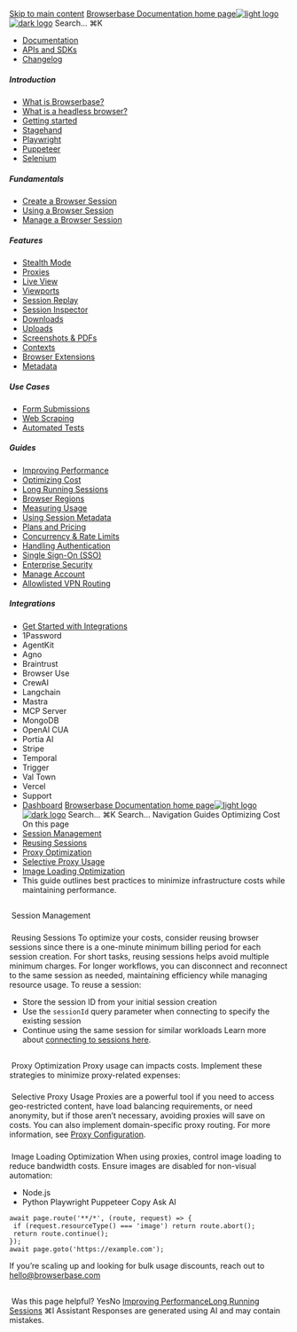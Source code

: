 [Skip to main content](#content-area)
[Browserbase Documentation home page![light logo](https://mintcdn.com/browserbase/lUkHCCQ3HJMpCnfp/logo/light.svg?fit=max&auto=format&n=lUkHCCQ3HJMpCnfp&q=85&s=0f99c87492a4fb0e9bfc45075a78c64f)![dark logo](https://mintcdn.com/browserbase/lUkHCCQ3HJMpCnfp/logo/dark.svg?fit=max&auto=format&n=lUkHCCQ3HJMpCnfp&q=85&s=645b212b9cbee8bebf84f318c2baaac0)](https://www.browserbase.com)
Search...
⌘K
 * [Documentation](/introduction/what-is-browserbase)
 * [APIs and SDKs](/reference/introduction)
 * [Changelog](https://www.browserbase.com/changelog)
##### Introduction
 * [What is Browserbase?](/introduction/what-is-browserbase)
 * [What is a headless browser?](/introduction/what-is-headless-browser)
 * [Getting started](/introduction/getting-started)
 * [Stagehand](/introduction/stagehand)
 * [Playwright](/introduction/playwright)
 * [Puppeteer](/introduction/puppeteer)
 * [Selenium](/introduction/selenium)
##### Fundamentals
 * [Create a Browser Session](/fundamentals/create-browser-session)
 * [Using a Browser Session](/fundamentals/using-browser-session)
 * [Manage a Browser Session](/fundamentals/manage-browser-session)
##### Features
 * [Stealth Mode](/features/stealth-mode)
 * [Proxies](/features/proxies)
 * [Live View](/features/session-live-view)
 * [Viewports](/features/viewports)
 * [Session Replay](/features/session-replay)
 * [Session Inspector](/features/session-inspector)
 * [Downloads](/features/downloads)
 * [Uploads](/features/uploads)
 * [Screenshots & PDFs](/features/screenshots)
 * [Contexts](/features/contexts)
 * [Browser Extensions](/features/browser-extensions)
 * [Metadata](/features/session-metadata)
##### Use Cases
 * [Form Submissions](/use-cases/automating-form-submissions)
 * [Web Scraping](/use-cases/scraping-website)
 * [Automated Tests](/use-cases/building-automated-tests)
##### Guides
 * [Improving Performance](/guides/speed-optimization)
 * [Optimizing Cost](/guides/cost-optimization)
 * [Long Running Sessions](/guides/long-running-sessions)
 * [Browser Regions](/guides/multi-region)
 * [Measuring Usage](/guides/measuring-usage)
 * [Using Session Metadata](/guides/using-session-metadata)
 * [Plans and Pricing](/guides/plans-and-pricing)
 * [Concurrency & Rate Limits](/guides/concurrency-rate-limits)
 * [Handling Authentication](/guides/authentication)
 * [Single Sign-On (SSO)](/guides/sso-setup)
 * [Enterprise Security](/guides/security)
 * [Manage Account](/guides/manage-account)
 * [Allowlisted VPN Routing](/guides/vpn)
##### Integrations
 * [Get Started with Integrations](/integrations/get-started)
 * 1Password
 * AgentKit
 * Agno
 * Braintrust
 * Browser Use
 * CrewAI
 * Langchain
 * Mastra
 * MCP Server
 * MongoDB
 * OpenAI CUA
 * Portia AI
 * Stripe
 * Temporal
 * Trigger
 * Val Town
 * Vercel
 * Support
 * [Dashboard](https://www.browserbase.com/overview)
[Browserbase Documentation home page![light logo](https://mintcdn.com/browserbase/lUkHCCQ3HJMpCnfp/logo/light.svg?fit=max&auto=format&n=lUkHCCQ3HJMpCnfp&q=85&s=0f99c87492a4fb0e9bfc45075a78c64f)![dark logo](https://mintcdn.com/browserbase/lUkHCCQ3HJMpCnfp/logo/dark.svg?fit=max&auto=format&n=lUkHCCQ3HJMpCnfp&q=85&s=645b212b9cbee8bebf84f318c2baaac0)](https://www.browserbase.com)
Search...
⌘K
Search...
Navigation
Guides
Optimizing Cost
On this page
 * [Session Management](#session-management)
 * [Reusing Sessions](#reusing-sessions)
 * [Proxy Optimization](#proxy-optimization)
 * [Selective Proxy Usage](#selective-proxy-usage)
 * [Image Loading Optimization](#image-loading-optimization)
 * [](#)
This guide outlines best practices to minimize infrastructure costs while maintaining performance.
## 
[​](#session-management)
Session Management
### 
[​](#reusing-sessions)
Reusing Sessions
To optimize your costs, consider reusing browser sessions since there is a one-minute minimum billing period for each session creation. For short tasks, reusing sessions helps avoid multiple minimum charges. For longer workflows, you can disconnect and reconnect to the same session as needed, maintaining efficiency while managing resource usage. To reuse a session:
 * Store the session ID from your initial session creation
 * Use the `sessionId` query parameter when connecting to specify the existing session
 * Continue using the same session for similar workloads
Learn more about [connecting to sessions here](/fundamentals/using-browser-session).
## 
[​](#proxy-optimization)
Proxy Optimization
Proxy usage can impacts costs. Implement these strategies to minimize proxy-related expenses:
### 
[​](#selective-proxy-usage)
Selective Proxy Usage
Proxies are a powerful tool if you need to access geo-restricted content, have load balancing requirements, or need anonymity, but if those aren’t necessary, avoiding proxies will save on costs. You can also implement domain-specific proxy routing. For more information, see [Proxy Configuration](/features/proxies#proxies-routing-rules).
### 
[​](#image-loading-optimization)
Image Loading Optimization
When using proxies, control image loading to reduce bandwidth costs. Ensure images are disabled for non-visual automation:
 * Node.js
 * Python
Playwright
Puppeteer
Copy
Ask AI
```
await page.route('**/*', (route, request) => {
 if (request.resourceType() === 'image') return route.abort();
 return route.continue();
});
await page.goto('https://example.com');
```
If you’re scaling up and looking for bulk usage discounts, reach out to hello@browserbase.com
## 
[​](#)
Was this page helpful?
YesNo
[Improving Performance](/guides/speed-optimization)[Long Running Sessions](/guides/long-running-sessions)
⌘I
Assistant
Responses are generated using AI and may contain mistakes.